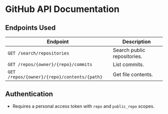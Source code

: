 # GitHub API Documentation

## Endpoints Used
| Endpoint                     | Description                          |
|------------------------------|--------------------------------------|
| `GET /search/repositories`   | Search public repositories.          |
| `GET /repos/{owner}/{repo}/commits` | List commits.               |
| `GET /repos/{owner}/{repo}/contents/{path}` | Get file contents. |

## Authentication
- Requires a personal access token with `repo` and `public_repo` scopes.
